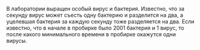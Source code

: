 В лаборатории выращен особый вирус и бактерия. Известно, что за секунду вирус может съесть одну бактерию и разделится на два, а уцелевшая бактерия за каждую секунду тоже разделяется на два. Если известно, что в начале в пробирке было 2001 бактерия и 1 вирус, то после какого минимального времени в пробирке окажутся одни вирусы.